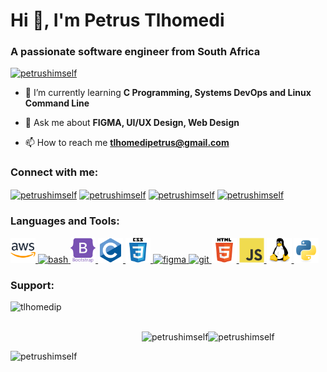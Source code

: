 <h1 align="left">Hi 👋, I'm Petrus Tlhomedi</h1>
<h3 align="left">A passionate software engineer from South Africa</h3>

<p align="left"> <a href="https://twitter.com/petrushimself" target="blank"><img src="https://img.shields.io/twitter/follow/petrushimself?logo=twitter&style=for-the-badge" alt="petrushimself" /></a> </p>

- 🌱 I’m currently learning **C Programming, Systems DevOps and Linux Command Line**

- 💬 Ask me about **FIGMA, UI/UX Design, Web Design**

- 📫 How to reach me **tlhomedipetrus@gmail.com**

<h3 align="left">Connect with me:</h3>
<p align="left">
<a href="https://twitter.com/petrushimself" target="blank"><img align="center" src="https://raw.githubusercontent.com/rahuldkjain/github-profile-readme-generator/master/src/images/icons/Social/twitter.svg" alt="petrushimself" height="30" width="40" /></a>
<a href="https://fb.com/petrushimself" target="blank"><img align="center" src="https://raw.githubusercontent.com/rahuldkjain/github-profile-readme-generator/master/src/images/icons/Social/facebook.svg" alt="petrushimself" height="30" width="40" /></a>
<a href="https://instagram.com/petrushimself" target="blank"><img align="center" src="https://raw.githubusercontent.com/rahuldkjain/github-profile-readme-generator/master/src/images/icons/Social/instagram.svg" alt="petrushimself" height="30" width="40" /></a>
<a href="https://www.youtube.com/c/petrushimself" target="blank"><img align="center" src="https://raw.githubusercontent.com/rahuldkjain/github-profile-readme-generator/master/src/images/icons/Social/youtube.svg" alt="petrushimself" height="30" width="40" /></a>
</p>

<h3 align="left">Languages and Tools:</h3>
<p align="left"> <a href="https://aws.amazon.com" target="_blank" rel="noreferrer"> <img src="https://raw.githubusercontent.com/devicons/devicon/master/icons/amazonwebservices/amazonwebservices-original-wordmark.svg" alt="aws" width="40" height="40"/> </a> <a href="https://www.gnu.org/software/bash/" target="_blank" rel="noreferrer"> <img src="https://www.vectorlogo.zone/logos/gnu_bash/gnu_bash-icon.svg" alt="bash" width="40" height="40"/> </a> <a href="https://getbootstrap.com" target="_blank" rel="noreferrer"> <img src="https://raw.githubusercontent.com/devicons/devicon/master/icons/bootstrap/bootstrap-plain-wordmark.svg" alt="bootstrap" width="40" height="40"/> </a> <a href="https://www.cprogramming.com/" target="_blank" rel="noreferrer"> <img src="https://raw.githubusercontent.com/devicons/devicon/master/icons/c/c-original.svg" alt="c" width="40" height="40"/> </a> <a href="https://www.w3schools.com/css/" target="_blank" rel="noreferrer"> <img src="https://raw.githubusercontent.com/devicons/devicon/master/icons/css3/css3-original-wordmark.svg" alt="css3" width="40" height="40"/> </a> <a href="https://www.figma.com/" target="_blank" rel="noreferrer"> <img src="https://www.vectorlogo.zone/logos/figma/figma-icon.svg" alt="figma" width="40" height="40"/> </a> <a href="https://git-scm.com/" target="_blank" rel="noreferrer"> <img src="https://www.vectorlogo.zone/logos/git-scm/git-scm-icon.svg" alt="git" width="40" height="40"/> </a> <a href="https://www.w3.org/html/" target="_blank" rel="noreferrer"> <img src="https://raw.githubusercontent.com/devicons/devicon/master/icons/html5/html5-original-wordmark.svg" alt="html5" width="40" height="40"/> </a> <a href="https://developer.mozilla.org/en-US/docs/Web/JavaScript" target="_blank" rel="noreferrer"> <img src="https://raw.githubusercontent.com/devicons/devicon/master/icons/javascript/javascript-original.svg" alt="javascript" width="40" height="40"/> </a> <a href="https://www.linux.org/" target="_blank" rel="noreferrer"> <img src="https://raw.githubusercontent.com/devicons/devicon/master/icons/linux/linux-original.svg" alt="linux" width="40" height="40"/> </a> <a href="https://www.python.org" target="_blank" rel="noreferrer"> <img src="https://raw.githubusercontent.com/devicons/devicon/master/icons/python/python-original.svg" alt="python" width="40" height="40"/> </a> </p>

<h3 align="left">Support:</h3>
<p><a href="https://www.buymeacoffee.com/tlhomedip"> <img align="left" src="https://cdn.buymeacoffee.com/buttons/v2/default-yellow.png" height="50" width="210" alt="tlhomedip" /></a></p><br><br>

<p><img align="left" src="https://github-readme-stats.vercel.app/api/top-langs?username=petrushimself&show_icons=true&locale=en&layout=compact" alt="petrushimself" /></p>

<p>&nbsp;<img align="left" src="https://github-readme-stats.vercel.app/api?username=petrushimself&show_icons=true&locale=en" alt="petrushimself" /></p>

<p><img align="left" src="https://github-readme-streak-stats.herokuapp.com/?user=petrushimself&" alt="petrushimself" /></p>
